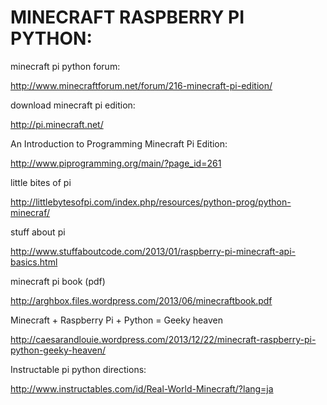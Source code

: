 MINECRAFT RASPBERRY PI PYTHON:
==============================

minecraft pi python forum:

http://www.minecraftforum.net/forum/216-minecraft-pi-edition/

download minecraft pi edition:

http://pi.minecraft.net/

An Introduction to Programming Minecraft Pi Edition:

http://www.piprogramming.org/main/?page_id=261

little bites of pi

http://littlebytesofpi.com/index.php/resources/python-prog/python-minecraf/

stuff about pi

http://www.stuffaboutcode.com/2013/01/raspberry-pi-minecraft-api-basics.html

minecraft pi book (pdf)

http://arghbox.files.wordpress.com/2013/06/minecraftbook.pdf

Minecraft + Raspberry Pi + Python = Geeky heaven

http://caesarandlouie.wordpress.com/2013/12/22/minecraft-raspberry-pi-python-geeky-heaven/

Instructable pi python directions:

http://www.instructables.com/id/Real-World-Minecraft/?lang=ja
